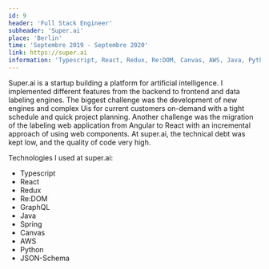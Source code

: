 ```yaml
---
id: 9
header: 'Full Stack Engineer'
subheader: 'Super.ai'
place: 'Berlin'
time: 'Septembre 2019 - Septembre 2020'
link: https://super.ai
information: 'Typescript, React, Redux, Re:DOM, Canvas, AWS, Java, Python'
---
```


Super.ai is a startup building a platform for artificial intelligence. I implemented different features from the backend to frontend and data labeling engines. The biggest challenge was the development of new engines and complex Uis for current customers on-demand with a tight schedule and quick project planning.
Another challenge was the migration of the labeling web application from Angular to React with an incremental approach of using web components.
At super.ai, the technical debt was kept low, and the quality of code very high.

Technologies I used at super.ai:

- Typescript
- React
- Redux
- Re:DOM
- GraphQL
- Java
- Spring
- Canvas
- AWS
- Python
- JSON-Schema
